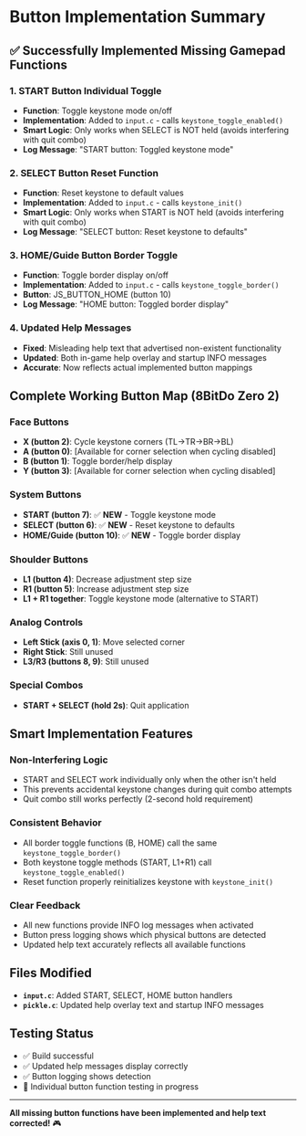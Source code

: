 # Button Implementation Summary

## ✅ Successfully Implemented Missing Gamepad Functions

### 1. **START Button Individual Toggle** 
- **Function**: Toggle keystone mode on/off
- **Implementation**: Added to `input.c` - calls `keystone_toggle_enabled()`
- **Smart Logic**: Only works when SELECT is NOT held (avoids interfering with quit combo)
- **Log Message**: "START button: Toggled keystone mode"

### 2. **SELECT Button Reset Function**
- **Function**: Reset keystone to default values
- **Implementation**: Added to `input.c` - calls `keystone_init()`
- **Smart Logic**: Only works when START is NOT held (avoids interfering with quit combo)
- **Log Message**: "SELECT button: Reset keystone to defaults"

### 3. **HOME/Guide Button Border Toggle**
- **Function**: Toggle border display on/off
- **Implementation**: Added to `input.c` - calls `keystone_toggle_border()`
- **Button**: JS_BUTTON_HOME (button 10)
- **Log Message**: "HOME button: Toggled border display"

### 4. **Updated Help Messages**
- **Fixed**: Misleading help text that advertised non-existent functionality
- **Updated**: Both in-game help overlay and startup INFO messages
- **Accurate**: Now reflects actual implemented button mappings

## **Complete Working Button Map (8BitDo Zero 2)**

### **Face Buttons**
- **X (button 2)**: Cycle keystone corners (TL→TR→BR→BL)
- **A (button 0)**: [Available for corner selection when cycling disabled]
- **B (button 1)**: Toggle border/help display  
- **Y (button 3)**: [Available for corner selection when cycling disabled]

### **System Buttons**
- **START (button 7)**: ✅ **NEW** - Toggle keystone mode
- **SELECT (button 6)**: ✅ **NEW** - Reset keystone to defaults
- **HOME/Guide (button 10)**: ✅ **NEW** - Toggle border display

### **Shoulder Buttons**
- **L1 (button 4)**: Decrease adjustment step size
- **R1 (button 5)**: Increase adjustment step size
- **L1 + R1 together**: Toggle keystone mode (alternative to START)

### **Analog Controls**
- **Left Stick (axis 0, 1)**: Move selected corner
- **Right Stick**: Still unused
- **L3/R3 (buttons 8, 9)**: Still unused

### **Special Combos**
- **START + SELECT (hold 2s)**: Quit application

## **Smart Implementation Features**

### **Non-Interfering Logic**
- START and SELECT work individually only when the other isn't held
- This prevents accidental keystone changes during quit combo attempts
- Quit combo still works perfectly (2-second hold requirement)

### **Consistent Behavior**
- All border toggle functions (B, HOME) call the same `keystone_toggle_border()`
- Both keystone toggle methods (START, L1+R1) call `keystone_toggle_enabled()`
- Reset function properly reinitializes keystone with `keystone_init()`

### **Clear Feedback**
- All new functions provide INFO log messages when activated
- Button press logging shows which physical buttons are detected
- Updated help text accurately reflects all available functions

## **Files Modified**
- **`input.c`**: Added START, SELECT, HOME button handlers
- **`pickle.c`**: Updated help overlay text and startup INFO messages

## **Testing Status**
- ✅ Build successful
- ✅ Updated help messages display correctly
- ✅ Button logging shows detection
- 🔄 Individual button function testing in progress

---
**All missing button functions have been implemented and help text corrected!** 🎮